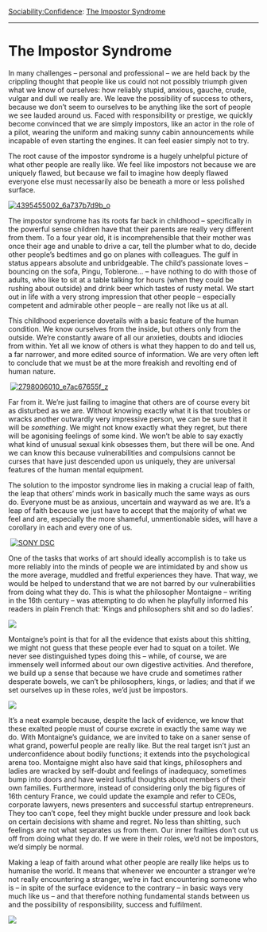 [Sociability:](https://www.theschooloflife.com/thebookoflife/category/sociability/)[Confidence](https://www.theschooloflife.com/thebookoflife/category/sociability/confidence/): [The Impostor Syndrome](https://www.theschooloflife.com/thebookoflife/the-impostor-syndrome/)

* * *

# The Impostor Syndrome

In many challenges – personal and professional – we are held back by the crippling thought that people like us could not not possibly triumph given what we know of ourselves: how reliably stupid, anxious, gauche, crude, vulgar and dull we really are. We leave the possibility of success to others, because we don’t seem to ourselves to be anything like the sort of people we see lauded around us. Faced with responsibility or prestige, we quickly become convinced that we are simply impostors, like an actor in the role of a pilot, wearing the uniform and making sunny cabin announcements while incapable of even starting the engines. It can feel easier simply not to try.

The root cause of the impostor syndrome is a hugely unhelpful picture of what other people are really like. We feel like impostors not because we are uniquely flawed, but because we fail to imagine how deeply flawed everyone else must necessarily also be beneath a more or less polished surface.

[![4395455002_6a737b7d9b_o](https://www.theschooloflife.com/thebookoflife/wp-content/uploads/2016/05/4395455002_6a737b7d9b_o.jpg)](http://www.thebookoflife.org/wp-content/uploads/2016/05/4395455002_6a737b7d9b_o.jpg)

The impostor syndrome has its roots far back in childhood – specifically in the powerful sense children have that their parents are really very different from them. To a four year old, it is incomprehensible that their mother was once their age and unable to drive a car, tell the plumber what to do, decide other people’s bedtimes and go on planes with colleagues. The gulf in status appears absolute and unbridgeable. The child’s passionate loves – bouncing on the sofa, Pingu, Toblerone… – have nothing to do with those of adults, who like to sit at a table talking for hours (when they could be rushing about outside) and drink beer which tastes of rusty metal. We start out in life with a very strong impression that other people – especially competent and admirable other people – are really not like us at all.

This childhood experience dovetails with a basic feature of the human condition. We know ourselves from the inside, but others only from the outside. We’re constantly aware of all our anxieties, doubts and idiocies from within. Yet all we know of others is what they happen to do and tell us, a far narrower, and more edited source of information. We are very often left to conclude that we must be at the more freakish and revolting end of human nature.

&nbsp;[![2798006010_e7ac67655f_z](https://www.theschooloflife.com/thebookoflife/wp-content/uploads/2016/05/2798006010_e7ac67655f_z.jpg)](http://www.thebookoflife.org/wp-content/uploads/2016/05/2798006010_e7ac67655f_z.jpg)

Far from it. We’re just failing to imagine that others are of course every bit as disturbed as we are. Without knowing exactly what it is that troubles or wracks another outwardly very impressive person, we can be sure that it will be _something_. We might not know exactly what they regret, but there will be agonising feelings of some kind. We won’t be able to say exactly what kind of unusual sexual kink obsesses them, but there will be one. And we can know this because vulnerabilities and compulsions cannot be curses that have just descended upon us uniquely, they are universal features of the human mental equipment.

The solution to the impostor syndrome lies in making a crucial leap of faith, the leap that others’ minds work in basically much the same ways as ours do. Everyone must be as anxious, uncertain and wayward as we are. It’s a leap of faith because we just have to accept that the majority of what we feel and are, especially the more shameful, unmentionable sides, will have a corollary in each and every one of us.

&nbsp;[![SONY DSC](https://www.theschooloflife.com/thebookoflife/wp-content/uploads/2016/05/4414878066_4e38468cd1_b.jpg)](http://www.thebookoflife.org/wp-content/uploads/2016/05/4414878066_4e38468cd1_b.jpg)

One of the tasks that works of art should ideally accomplish is to take us more reliably into the minds of people we are intimidated by and show us the more average, muddled and fretful experiences they have. That way, we would be helped to understand that we are not barred by our vulnerabilities from doing what they do. This is what the philosopher Montaigne – writing in the 16th century – was attempting to do when he playfully informed his readers in plain French that: ‘Kings and philosophers shit and so do ladies’.

![](http://3.bp.blogspot.com/-BHOFNyer7DE/UFwq7M9L4BI/AAAAAAAAAbM/OHvoicpeP0U/s1600/medwomenatwork1-pisan.jpg)

Montaigne’s point is that for all the evidence that exists about this shitting, we might not guess that these people ever had to squat on a toilet. We never see distinguished types doing this – while, of course, we are immensely well informed about our own digestive activities. And therefore, we build up a sense that because we have crude and sometimes rather desperate bowels, we can’t be philosophers, kings, or ladies; and that if we set ourselves up in these roles, we’d just be impostors.

![](http://www.experience-it-all.com/wp-content/uploads/2011/01/googleexecs.jpg)

It’s a neat example because, despite the lack of evidence, we know that these exalted people must of course excrete in exactly the same way we do. With Montaigne’s guidance, we are invited to take on a saner sense of what grand, powerful people are really like. But the real target isn’t just an underconfidence about bodily functions; it extends into the psychological arena too. Montaigne might also have said that kings, philosophers and ladies are wracked by self-doubt and feelings of inadequacy, sometimes bump into doors and have weird lustful thoughts about members of their own families. Furthermore, instead of considering only the big figures of 16th century France, we could update the example and refer to CEOs, corporate lawyers, news presenters and successful startup entrepreneurs. They too can’t cope, feel they might buckle under pressure and look back on certain decisions with shame and regret. No less than shitting, such feelings are not what separates us from them. Our inner frailties don’t cut us off from doing what they do. If we were in their roles, we’d not be impostors, we’d simply be normal.

Making a leap of faith around what other people are really like helps us to humanise the world. It means that whenever we encounter a stranger we’re not really encountering a stranger, we’re in fact encountering someone who is – in spite of the surface evidence to the contrary – in basic&nbsp;ways very much like us – and that therefore nothing fundamental stands between us and the possibility of responsibility, success and fulfilment.

[![](https://img.youtube.com/vi/eqhUHyVpAwE/0.jpg)](https://www.youtube.com/embed/eqhUHyVpAwE '')
